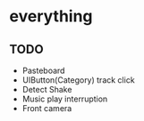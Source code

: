 # everything
## TODO
* Pasteboard
* UIButton(Category) track click
* Detect Shake
* Music play interruption
* Front camera
